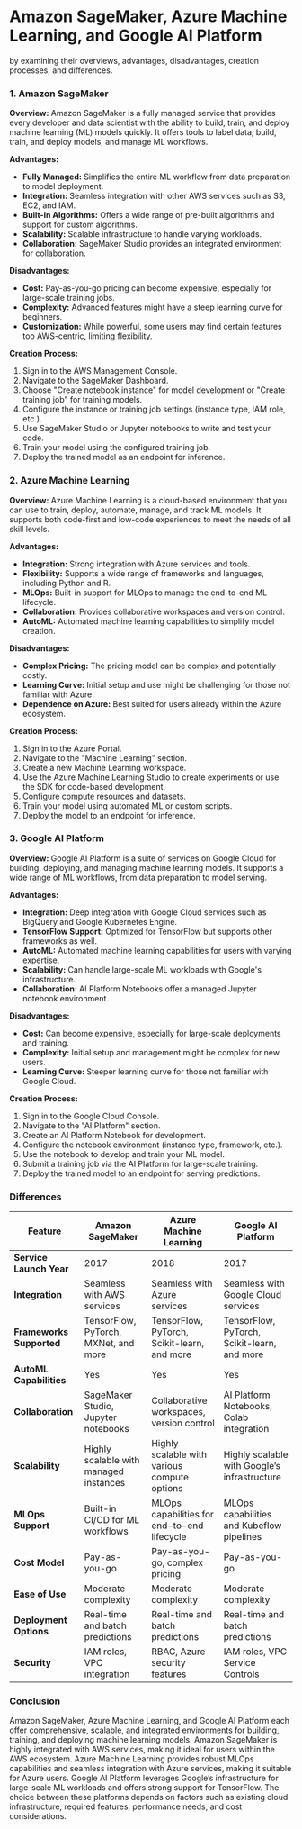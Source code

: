 <h1>Amazon SageMaker, Azure Machine Learning, and Google AI Platform </h1>

  by examining their overviews, advantages, disadvantages, creation processes, and differences.

### 1. Amazon SageMaker

**Overview:**
Amazon SageMaker is a fully managed service that provides every developer and data scientist with the ability to build, train, and deploy machine learning (ML) models quickly. It offers tools to label data, build, train, and deploy models, and manage ML workflows.

**Advantages:**
- **Fully Managed:** Simplifies the entire ML workflow from data preparation to model deployment.
- **Integration:** Seamless integration with other AWS services such as S3, EC2, and IAM.
- **Built-in Algorithms:** Offers a wide range of pre-built algorithms and support for custom algorithms.
- **Scalability:** Scalable infrastructure to handle varying workloads.
- **Collaboration:** SageMaker Studio provides an integrated environment for collaboration.

**Disadvantages:**
- **Cost:** Pay-as-you-go pricing can become expensive, especially for large-scale training jobs.
- **Complexity:** Advanced features might have a steep learning curve for beginners.
- **Customization:** While powerful, some users may find certain features too AWS-centric, limiting flexibility.

**Creation Process:**
1. Sign in to the AWS Management Console.
2. Navigate to the SageMaker Dashboard.
3. Choose "Create notebook instance" for model development or "Create training job" for training models.
4. Configure the instance or training job settings (instance type, IAM role, etc.).
5. Use SageMaker Studio or Jupyter notebooks to write and test your code.
6. Train your model using the configured training job.
7. Deploy the trained model as an endpoint for inference.

### 2. Azure Machine Learning

**Overview:**
Azure Machine Learning is a cloud-based environment that you can use to train, deploy, automate, manage, and track ML models. It supports both code-first and low-code experiences to meet the needs of all skill levels.

**Advantages:**
- **Integration:** Strong integration with Azure services and tools.
- **Flexibility:** Supports a wide range of frameworks and languages, including Python and R.
- **MLOps:** Built-in support for MLOps to manage the end-to-end ML lifecycle.
- **Collaboration:** Provides collaborative workspaces and version control.
- **AutoML:** Automated machine learning capabilities to simplify model creation.

**Disadvantages:**
- **Complex Pricing:** The pricing model can be complex and potentially costly.
- **Learning Curve:** Initial setup and use might be challenging for those not familiar with Azure.
- **Dependence on Azure:** Best suited for users already within the Azure ecosystem.

**Creation Process:**
1. Sign in to the Azure Portal.
2. Navigate to the "Machine Learning" section.
3. Create a new Machine Learning workspace.
4. Use the Azure Machine Learning Studio to create experiments or use the SDK for code-based development.
5. Configure compute resources and datasets.
6. Train your model using automated ML or custom scripts.
7. Deploy the model to an endpoint for inference.

### 3. Google AI Platform

**Overview:**
Google AI Platform is a suite of services on Google Cloud for building, deploying, and managing machine learning models. It supports a wide range of ML workflows, from data preparation to model serving.

**Advantages:**
- **Integration:** Deep integration with Google Cloud services such as BigQuery and Google Kubernetes Engine.
- **TensorFlow Support:** Optimized for TensorFlow but supports other frameworks as well.
- **AutoML:** Automated machine learning capabilities for users with varying expertise.
- **Scalability:** Can handle large-scale ML workloads with Google's infrastructure.
- **Collaboration:** AI Platform Notebooks offer a managed Jupyter notebook environment.

**Disadvantages:**
- **Cost:** Can become expensive, especially for large-scale deployments and training.
- **Complexity:** Initial setup and management might be complex for new users.
- **Learning Curve:** Steeper learning curve for those not familiar with Google Cloud.

**Creation Process:**
1. Sign in to the Google Cloud Console.
2. Navigate to the "AI Platform" section.
3. Create an AI Platform Notebook for development.
4. Configure the notebook environment (instance type, framework, etc.).
5. Use the notebook to develop and train your ML model.
6. Submit a training job via the AI Platform for large-scale training.
7. Deploy the trained model to an endpoint for serving predictions.

### Differences

| Feature                       | **Amazon SageMaker**                        | **Azure Machine Learning**                   | **Google AI Platform**                      |
|-------------------------------|---------------------------------------------|----------------------------------------------|---------------------------------------------|
| **Service Launch Year**       | 2017                                        | 2018                                         | 2017                                        |
| **Integration**               | Seamless with AWS services                  | Seamless with Azure services                 | Seamless with Google Cloud services         |
| **Frameworks Supported**      | TensorFlow, PyTorch, MXNet, and more        | TensorFlow, PyTorch, Scikit-learn, and more  | TensorFlow, PyTorch, Scikit-learn, and more |
| **AutoML Capabilities**       | Yes                                         | Yes                                          | Yes                                         |
| **Collaboration**             | SageMaker Studio, Jupyter notebooks         | Collaborative workspaces, version control    | AI Platform Notebooks, Colab integration    |
| **Scalability**               | Highly scalable with managed instances      | Highly scalable with various compute options | Highly scalable with Google’s infrastructure|
| **MLOps Support**             | Built-in CI/CD for ML workflows             | MLOps capabilities for end-to-end lifecycle  | MLOps capabilities and Kubeflow pipelines   |
| **Cost Model**                | Pay-as-you-go                               | Pay-as-you-go, complex pricing               | Pay-as-you-go                               |
| **Ease of Use**               | Moderate complexity                         | Moderate complexity                          | Moderate complexity                         |
| **Deployment Options**        | Real-time and batch predictions             | Real-time and batch predictions              | Real-time and batch predictions             |
| **Security**                  | IAM roles, VPC integration                  | RBAC, Azure security features                | IAM roles, VPC Service Controls             |

### Conclusion

Amazon SageMaker, Azure Machine Learning, and Google AI Platform each offer comprehensive, scalable, and integrated environments for building, training, and deploying machine learning models. Amazon SageMaker is highly integrated with AWS services, making it ideal for users within the AWS ecosystem. Azure Machine Learning provides robust MLOps capabilities and seamless integration with Azure services, making it suitable for Azure users. Google AI Platform leverages Google’s infrastructure for large-scale ML workloads and offers strong support for TensorFlow. The choice between these platforms depends on factors such as existing cloud infrastructure, required features, performance needs, and cost considerations.
